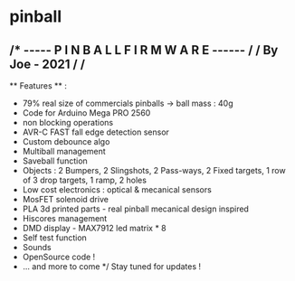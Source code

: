 # pinball
/*
----- P I N B A L L  F I R M W A R E ------
/
/           By Joe - 2021                 /
/
-------------------------------------------


** Features ** :
- 79% real size of commercials pinballs -> ball mass : 40g
- Code for Arduino Mega PRO 2560
- non blocking operations
- AVR-C FAST fall edge detection sensor
- Custom debounce algo
- Multiball management
- Saveball function
- Objects : 2 Bumpers, 2 Slingshots, 2 Pass-ways, 2 Fixed targets, 1 row of 3 drop targets, 1 ramp, 2 holes
- Low cost electronics : optical & mecanical sensors
- MosFET solenoid drive
- PLA 3d printed parts - real pinball mecanical design inspired
- Hiscores management
- DMD display - MAX7912 led matrix * 8
- Self test function
- Sounds
- OpenSource code !
- ... and more to come
*/
Stay tuned for updates !
